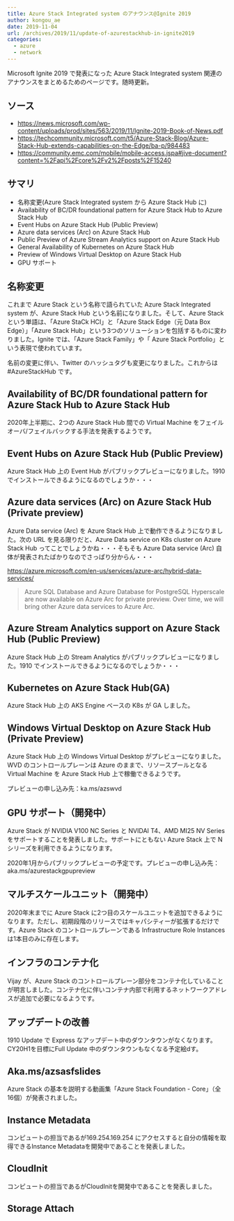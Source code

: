 ```yaml
---
title: Azure Stack Integrated system のアナウンス@Ignite 2019
author: kongou_ae
date: 2019-11-04
url: /archives/2019/11/update-of-azurestackhub-in-ignite2019
categories:
  - azure
  - network
---
```


Microsoft Ignite 2019 で発表になった Azure Stack Integrated system 関連のアナウンスをまとめるためのページです。随時更新。

## ソース
- https://news.microsoft.com/wp-content/uploads/prod/sites/563/2019/11/Ignite-2019-Book-of-News.pdf
- https://techcommunity.microsoft.com/t5/Azure-Stack-Blog/Azure-Stack-Hub-extends-capabilities-on-the-Edge/ba-p/984483
- https://community.emc.com/mobile/mobile-access.jspa#jive-document?content=%2Fapi%2Fcore%2Fv2%2Fposts%2F15240

## サマリ

- 名称変更(Azure Stack Integrated system から Azure Stack Hub に)
- Availability of BC/DR foundational pattern for Azure Stack Hub to Azure Stack Hub
- Event Hubs on Azure Stack Hub (Public Preview)
- Azure data services (Arc) on Azure Stack Hub 
- Public Preview of Azure Stream Analytics support on Azure Stack Hub
- General Availability of Kubernetes on Azure Stack Hub
- Preview of Windows Virtual Desktop on Azure Stack Hub
- GPU サポート


## 名称変更

これまで Azure Stack という名称で語られていた Azure Stack Integrated system が、Azure Stack Hub という名前になりました。そして、Azure Stack という単語は、「Azure StaCk HCI」と「Azure Stack Edge（元 Data Box Edge）」「Azure Stack Hub」という3つのソリューションを包括するものに変わりました。Ignite では、「Azure Stack Family」や「 Azure Stack Portfolio」という表現で使われています。

名前の変更に伴い、Twitter のハッシュタグも変更になりました。これからは #AzureStackHub です。

## Availability of BC/DR foundational pattern for Azure Stack Hub to Azure Stack Hub

2020年上半期に、2つの Azure Stack Hub 間での Virtual Machine をフェイルオーバ/フェイルバックする手法を発表するようです。

## Event Hubs on Azure Stack Hub (Public Preview)

Azure Stack Hub 上の Event Hub がパブリックプレビューになりました。1910 でインストールできるようになるのでしょうか・・・

## Azure data services (Arc) on Azure Stack Hub (Private preview)

Azure Data service (Arc) を Azure Stack Hub 上で動作できるようになりました。次の URL を見る限りだと、Azure Data service on K8s cluster on Azure Stack Hub ってことでしょうかね・・・そもそも Azure Data service (Arc) 自体が発表されたばかりなのでさっぱり分からん・・・

https://azure.microsoft.com/en-us/services/azure-arc/hybrid-data-services/

> Azure SQL Database and Azure Database for PostgreSQL Hyperscale are now available on Azure Arc for private preview. Over time, we will bring other Azure data services to Azure Arc.

## Azure Stream Analytics support on Azure Stack Hub (Public Preview)

Azure Stack Hub 上の Stream Analytics がパブリックプレビューになりました。1910 でインストールできるようになるのでしょうか・・・

## Kubernetes on Azure Stack Hub(GA)

Azure Stack Hub 上の AKS Engine ベースの K8s が GA しました。

## Windows Virtual Desktop on Azure Stack Hub (Private Preview)

Azure Stack Hub 上の Windows Virtual Desktop がプレビューになりました。WVD のコントロールプレーンは Azure のままで、リソースプールとなる Virtual Machine を Azure Stack Hub 上で稼働できるようです。

プレビューの申し込み先：ka.ms/azswvd

## GPU サポート（開発中）

Azure Stack が NVIDIA V100 NC Series と NVIDAI T4、AMD MI25 NV Series をサポートすることを発表しました。サポートにともない Azure Stack 上で N シリーズを利用できるようになります。

2020年1月からパブリックプレビューの予定です。プレビューの申し込み先：aka.ms/azurestackgpupreview

## マルチスケールユニット（開発中）

2020年末までに Azure Stack に2つ目のスケールユニットを追加できるようになります。ただし、初期段階のリリースではキャパシティーが拡張するだけです。Azure Stack のコントロールプレーンである Infrastructure Role Instances は1本目のみに存在します。

## インフラのコンテナ化

Vijay が、Azure Stack のコントロールプレーン部分をコンテナ化していることが明言しました。コンテナ化に伴いコンテナ内部で利用するネットワークアドレスが追加で必要になるようです。

## アップデートの改善

1910 Update で Express なアップデート中のダウンタウンがなくなります。CY20H1を目標にFull Update 中のダウンタウンもなくなる予定絵dす。

## Aka.ms/azsasfslides

Azure Stack の基本を説明する動画集「Azure Stack Foundation - Core」（全16個）が発表されました。

## Instance Metadata

コンピュートの担当であるが169.254.169.254 にアクセスすると自分の情報を取得できるInstance Metadataを開発中であることを発表しました。

## CloudInit

コンピュートの担当であるがCloudInitを開発中であることを発表しました。

## Storage Attach
